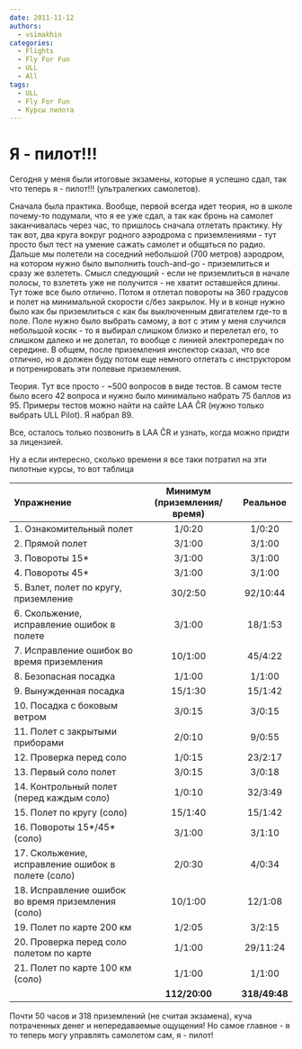 ```yaml
---
date: 2011-11-12
authors:
  - vsimakhin
categories:
  - Flights
  - Fly For Fun
  - ULL
  - All
tags:
  - ULL
  - Fly For Fun
  - Курсы пилота
---
```


# Я - пилот!!!

Сегодня у меня были итоговые экзамены, которые я успешно сдал, так что теперь я - пилот!!! (ультралегких самолетов).

Сначала была практика. Вообще, первой всегда идет теория, но в школе почему-то подумали, что я ее уже сдал, а так как бронь на самолет заканчивалась через час, то пришлось сначала отлетать практику. Ну так вот, два круга вокруг родного аэродрома с приземлениями - тут просто был тест на умение сажать самолет и общаться по радио. Дальше мы полетели на соседний небольшой (700 метров) аэродром, на котором нужно было выполнить touch-and-go - приземлиться и сразу же взлететь. Смысл следующий - если не приземлиться в начале полосы, то взлететь уже не получится - не хватит оставшейся длины. Тут тоже все было отлично. Потом я отлетал повороты на 360 градусов и полет на минимальной скорости с/без закрылок. Ну и в конце нужно было как бы приземлиться с как бы выключенным двигателем где-то в поле. Поле нужно было выбрать самому, а вот с этим у меня случился небольшой косяк - то я выбирал слишком близко и перелетал его, то слишком далеко и не долетал, то вообще с линией электропередач по середине. В общем, после приземления инспектор сказал, что все отлично, но я должен буду потом еще немного отлетать с инструктором и потренировать эти полевые приземления.

Теория. Тут все просто - ~500 вопросов в виде тестов. В самом тесте было всего 42 вопроса и нужно было минимально набрать 75 баллов из 95. Примеры тестов можно найти на сайте LAA ČR (нужно только выбрать ULL Pilot). Я набрал 89.

Все, осталось только позвонить в LAA ČR и узнать, когда можно придти за лицензией.

Ну а если интересно, сколько времени я все таки потратил на эти пилотные курсы, то вот таблица

|Упражнение|Минимум (приземления/время)|Реальное|
|:-- |:---:|:---:|
|1. Ознакомительный полет|1/0:20|1/0:20|
|2. Прямой полет|3/1:00|3/1:00|
|3. Повороты 15*|3/1:00|3/1:00|
|4. Повороты 45*|3/1:00|3/1:00|
|5. Взлет, полет по кругу, приземление|30/2:50|92/10:44|
|6. Скольжение, исправление ошибок в полете|3/1:00|18/1:53|
|7. Исправление ошибок во время приземления|10/1:00|45/4:22|
|8. Безопасная посадка|1/1:00|1/1:00|
|9. Вынужденная посадка|15/1:30|15/1:42|
|10. Посадка с боковым ветром|3/0:15|3/0:15|
|11. Полет с закрытыми приборами|2/0:10|9/0:55|
|12. Проверка перед соло|1/0:15|23/2:17|
|13. Первый соло полет|3/0:15|3/0:18|
|14. Контрольный полет (перед каждым соло)|1/0:10|32/3:49|
|15. Полет по кругу (соло)|15/1:40|15/1:42|
|16. Повороты 15*/45* (соло)|3/1:00|3/1:10|
|17. Скольжение, исправление ошибок в полете (соло)|2/0:30|4/0:34|
|18. Исправление ошибок во время приземления (соло)|10/1:00|12/1:08|
|19. Полет по карте 200 км|1/2:05|3/2:15|
|20. Проверка перед соло полетом по карте|1/1:00|29/11:24|
|21. Полет по карте 100 км (соло)|1/1:00|1/1:00|
||**112/20:00**|**318/49:48**|

Почти 50 часов и 318 приземлений (не считая экзамена), куча потраченных денег и непередаваемые ощущения! Но самое главное - я то теперь могу управлять самолетом сам, я - пилот! 